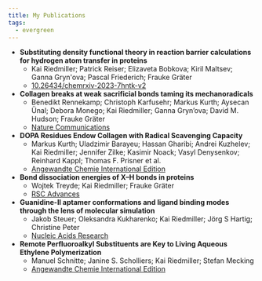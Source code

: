 ```yaml
---
title: My Publications
tags:
  - evergreen
---
```

- **Substituting density functional theory in reaction barrier calculations for hydrogen atom transfer in proteins**
	- Kai Riedmiller; Patrick Reiser; Elizaveta Bobkova; Kiril Maltsev; Ganna Gryn'ova; Pascal Friederich; Frauke Gräter
	- [10.26434/chemrxiv-2023-7hntk-v2](https://doi.org/10.26434/chemrxiv-2023-7hntk-v2)
- **Collagen breaks at weak sacrificial bonds taming its mechanoradicals**
	- Benedikt Rennekamp; Christoph Karfusehr; Markus Kurth; Aysecan Ünal; Debora Monego; Kai Riedmiller; Ganna Gryn’ova; David M. Hudson; Frauke Gräter
	- [Nature Communications](https://doi.org/10.1038/s41467-023-37726-z)
- **DOPA Residues Endow Collagen with Radical Scavenging Capacity**
	- Markus Kurth; Uladzimir Barayeu; Hassan Gharibi; Andrei Kuzhelev; Kai Riedmiller; Jennifer Zilke; Kasimir Noack; Vasyl Denysenkov; Reinhard Kappl; Thomas F. Prisner et al.
	- [Angewandte Chemie International Edition](https://doi.org/10.1002/anie.202216610)
- **Bond dissociation energies of X–H bonds in proteins**
	- Wojtek Treyde; Kai Riedmiller; Frauke Gräter 
	- [RSC Advances](https://doi.org/10.1039/d2ra04002f)
- **Guanidine-II aptamer conformations and ligand binding modes through the lens of molecular simulation**
	- Jakob Steuer; Oleksandra Kukharenko; Kai Riedmiller; Jörg S Hartig; Christine Peter
	- [Nucleic Acids Research](https://doi.org/10.1093/nar/gkab592)
- **Remote Perfluoroalkyl Substituents are Key to Living Aqueous Ethylene Polymerization**
	- Manuel Schnitte; Janine S. Scholliers; Kai Riedmiller; Stefan Mecking
	- [Angewandte Chemie International Edition](https://doi.org/10.1002/anie.201913117)